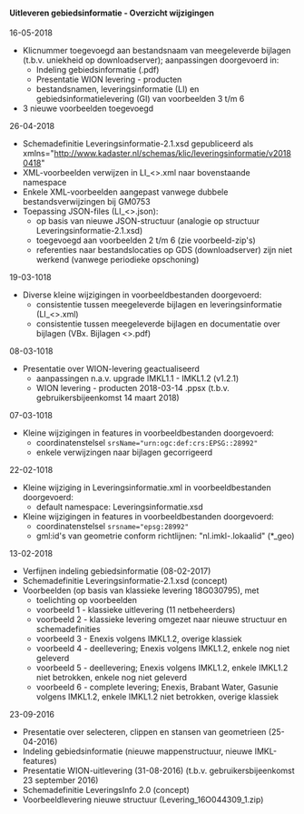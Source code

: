 ﻿#### Uitleveren gebiedsinformatie - Overzicht wijzigingen

16-05-2018
* Klicnummer toegevoegd aan bestandsnaam van meegeleverde bijlagen (t.b.v. uniekheid op downloadserver); aanpassingen doorgevoerd in:
  * Indeling gebiedsinformatie (.pdf)
  * Presentatie WION levering - producten
  * bestandsnamen, leveringsinformatie (LI) en gebiedsinformatielevering (GI) van voorbeelden 3 t/m 6
* 3 nieuwe voorbeelden toegevoegd

26-04-2018
* Schemadefinitie Leveringsinformatie-2.1.xsd gepubliceerd als xmlns="http://www.kadaster.nl/schemas/klic/leveringsinformatie/v20180418"
* XML-voorbeelden verwijzen in LI_<>.xml naar bovenstaande namespace
* Enkele XML-voorbeelden aangepast vanwege dubbele bestandsverwijzingen bij GM0753
* Toepassing JSON-files (LI_<>.json):
  * op basis van nieuwe JSON-structuur (analogie op structuur Leveringsinformatie-2.1.xsd)
  * toegevoegd aan voorbeelden 2 t/m 6 (zie voorbeeld-zip's)
  * referenties naar bestandslocaties op GDS (downloadserver) zijn niet werkend (vanwege periodieke opschoning)

19-03-1018
* Diverse kleine wijzigingen in voorbeeldbestanden doorgevoerd:
  * consistentie tussen meegeleverde bijlagen en leveringsinformatie (LI_<>.xml)
  * consistentie tussen meegeleverde bijlagen en documentatie over bijlagen (VBx. Bijlagen <>.pdf)

08-03-1018
* Presentatie over WION-levering geactualiseerd
  * aanpassingen n.a.v. upgrade IMKL1.1 - IMKL1.2 (v1.2.1)
  * WION levering - producten 2018-03-14 .ppsx (t.b.v. gebruikersbijeenkomst 14 maart 2018)

07-03-1018
* Kleine wijzigingen in features in voorbeeldbestanden doorgevoerd:
  * coordinatenstelsel `srsName="urn:ogc:def:crs:EPSG::28992"`
  * enkele verwijzingen naar bijlagen gecorrigeerd

22-02-1018
* Kleine wijziging in Leveringsinformatie.xml in voorbeeldbestanden doorgevoerd:
  * default namespace: Leveringsinformatie.xsd
* Kleine wijzigingen in features in voorbeeldbestanden doorgevoerd:
  * coordinatenstelsel `srsname="epsg:28992"`
  * gml:id's van geometrie conform richtlijnen: "nl.imkl-<bronhoudercode>.lokaalid" (*_geo)

13-02-2018
* Verfijnen indeling gebiedsinformatie (08-02-2017)
* Schemadefinitie Leveringsinformatie-2.1.xsd (concept)
* Voorbeelden (op basis van klassieke levering 18G030795), met
  * toelichting op voorbeelden
  * voorbeeld 1 - klassieke uitlevering (11 netbeheerders)
  * voorbeeld 2 - klassieke levering omgezet naar nieuwe structuur en schemadefinities
  * voorbeeld 3 - Enexis volgens IMKL1.2, overige klassiek
  * voorbeeld 4 - deellevering; Enexis volgens IMKL1.2, enkele nog niet geleverd
  * voorbeeld 5 - deellevering; Enexis volgens IMKL1.2, enkele IMKL1.2 niet betrokken, enkele nog niet geleverd
  * voorbeeld 6 - complete levering; Enexis, Brabant Water, Gasunie volgens IMKL1.2, enkele IMKL1.2 niet betrokken, overige klassiek

23-09-2016
* Presentatie over selecteren, clippen en stansen van geometrieen (25-04-2016)
* Indeling gebiedsinformatie (nieuwe mappenstructuur, nieuwe IMKL-features)
* Presentatie WION-uitlevering (31-08-2016) (t.b.v. gebruikersbijeenkomst 23 september 2016)
* Schemadefinitie LeveringsInfo 2.0 (concept)
* Voorbeeldlevering nieuwe structuur (Levering_16O044309_1.zip)
